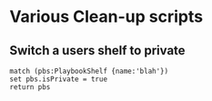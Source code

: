 # Various Clean-up scripts

## Switch a users shelf to private


~~~
match (pbs:PlaybookShelf {name:'blah'})
set pbs.isPrivate = true 
return pbs
~~~